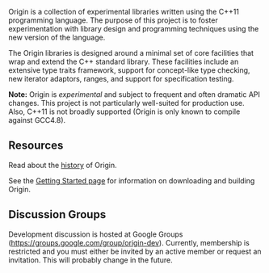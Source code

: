 Origin is a collection of experimental libraries written using the C++11 programming language. The purpose of this project is to foster experimentation with library design and programming techniques using the new version of the language.

The Origin libraries is designed around a minimal set of core facilities that wrap and extend the C++ standard library. These facilities include an extensive type traits framework, support for concept-like type checking, new iterator adaptors, ranges, and support for specification testing.

**Note:** Origin is _experimental_ and subject to frequent and often dramatic API changes. This project is not particularly well-suited for production use. Also, C++11 is not broadly supported (Origin is only known to compile against GCC4.8).

## Resources ##
Read about the [history](History.md) of Origin.

See the [Getting Started page](GettingStarted.md) for information on downloading and building Origin.

## Discussion Groups ##
Development discussion is hosted at Google Groups
(https://groups.google.com/group/origin-dev). Currently, membership is
restricted and you must either be invited by an active member or request an
invitation. This will probably change in the future.

